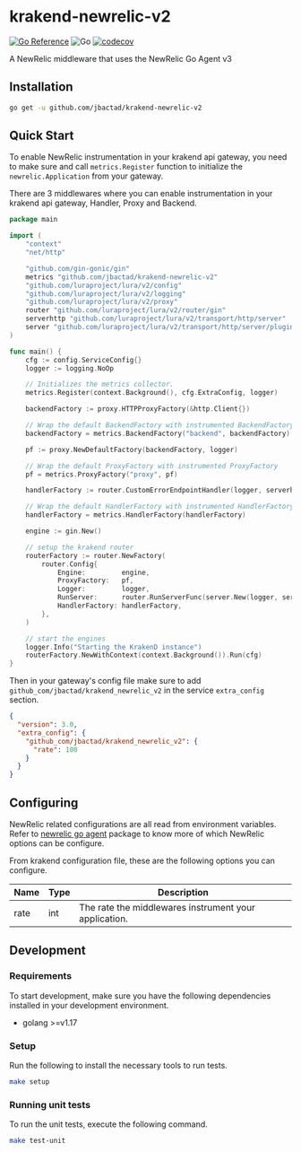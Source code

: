 # krakend-newrelic-v2

[![Go Reference](https://pkg.go.dev/badge/github.com/jbactad/krakend-newrelic-v2.svg)](https://pkg.go.dev/github.com/jbactad/krakend-newrelic-v2)
![Go](https://github.com/jbactad/krakend-newrelic-v2/actions/workflows/go.yml/badge.svg)
[![codecov](https://codecov.io/gh/jbactad/krakend-newrelic-v2/branch/main/graph/badge.svg?token=9CCWX167AA)](https://codecov.io/gh/jbactad/krakend-newrelic-v2)

A NewRelic middleware that uses the NewRelic Go Agent v3

## Installation

```bash
go get -u github.com/jbactad/krakend-newrelic-v2
```

## Quick Start

To enable NewRelic instrumentation in your krakend api gateway,
you need to make sure and call `metrics.Register` function to initialize the `newrelic.Application` from your gateway.

There are 3 middlewares where you can enable instrumentation in your krakend api gateway, Handler, Proxy and Backend.

```go
package main

import (
	"context"
	"net/http"

	"github.com/gin-gonic/gin"
	metrics "github.com/jbactad/krakend-newrelic-v2"
	"github.com/luraproject/lura/v2/config"
	"github.com/luraproject/lura/v2/logging"
	"github.com/luraproject/lura/v2/proxy"
	router "github.com/luraproject/lura/v2/router/gin"
	serverhttp "github.com/luraproject/lura/v2/transport/http/server"
	server "github.com/luraproject/lura/v2/transport/http/server/plugin"
)

func main() {
	cfg := config.ServiceConfig{}
	logger := logging.NoOp

	// Initializes the metrics collector.
	metrics.Register(context.Background(), cfg.ExtraConfig, logger)

	backendFactory := proxy.HTTPProxyFactory(&http.Client{})

	// Wrap the default BackendFactory with instrumented BackendFactory 
	backendFactory = metrics.BackendFactory("backend", backendFactory)

	pf := proxy.NewDefaultFactory(backendFactory, logger)

	// Wrap the default ProxyFactory with instrumented ProxyFactory
	pf = metrics.ProxyFactory("proxy", pf)

	handlerFactory := router.CustomErrorEndpointHandler(logger, serverhttp.DefaultToHTTPError)

	// Wrap the default HandlerFactory with instrumented HandlerFactory
	handlerFactory = metrics.HandlerFactory(handlerFactory)

	engine := gin.New()

	// setup the krakend router
	routerFactory := router.NewFactory(
		router.Config{
			Engine:         engine,
			ProxyFactory:   pf,
			Logger:         logger,
			RunServer:      router.RunServerFunc(server.New(logger, serverhttp.RunServer)),
			HandlerFactory: handlerFactory,
		},
	)

	// start the engines
	logger.Info("Starting the KrakenD instance")
	routerFactory.NewWithContext(context.Background()).Run(cfg)
}
```

Then in your gateway's config file make sure to add `github_com/jbactad/krakend_newrelic_v2` in the
service `extra_config` section.

```json
{
  "version": 3.0,
  "extra_config": {
    "github_com/jbactad/krakend_newrelic_v2": {
      "rate": 100
    }
  }
}
```

## Configuring

NewRelic related configurations are all read from environment variables.
Refer to [newrelic go agent](https://pkg.go.dev/github.com/newrelic/go-agent/v3/newrelic@v3.18.1#ConfigFromEnvironment)
package to know more of which NewRelic options can be configure.

From krakend configuration file, these are the following options you can configure.

| Name | Type | Description                                           |
|------|------|-------------------------------------------------------|
| rate | int  | The rate the middlewares instrument your application. |


## Development

### Requirements

To start development, make sure you have the following dependencies installed in your development environment.

- golang >=v1.17

### Setup

Run the following to install the necessary tools to run tests.

```bash
make setup
```

### Running unit tests

To run the unit tests, execute the following command.

```bash
make test-unit
```
